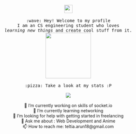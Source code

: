 <p align="center">
  <img src="https://user-images.githubusercontent.com/5679180/79618120-0daffb80-80be-11ea-819e-d2b0fa904d07.gif" width="27px">
  <br><br>
  <samp>
    :wave: Hey! Welcome to my profile
    <br>I am an CS engineering student who loves
      <br><em>learning new things</em> and create cool stuff from it.
    <br>
    <img src="https://raw.githubusercontent.com/ProjectSakura/ProjectSakura.github.io/master/loading.gif" width="150px" height="150px" align="center">
    <br><br>:pizza: Take a look at my stats :P<br><br>
    <img align="center" src="https://github-readme-stats.vercel.app/api?username=ArunTeltia&&show_icons=true&&theme=tokyonight" />
  </samp>
<br>
  <br>
🔭 I’m currently working on skills of socket.io<br>
🌱 I’m currently learning networking<br>
🤔 I’m looking for help with getting started in freelancing<br>
💬 Ask me about : Web Development and Anime<br>
📫 How to reach me: teltia.arun18@gmail.com<br>
</p>

